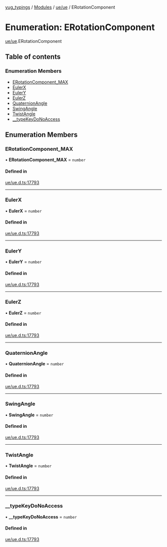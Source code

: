 [yug_typings](../README.md) / [Modules](../modules.md) / [ue/ue](../modules/ue_ue.md) / ERotationComponent

# Enumeration: ERotationComponent

[ue/ue](../modules/ue_ue.md).ERotationComponent

## Table of contents

### Enumeration Members

- [ERotationComponent\_MAX](ue_ue.ERotationComponent.md#erotationcomponent_max)
- [EulerX](ue_ue.ERotationComponent.md#eulerx)
- [EulerY](ue_ue.ERotationComponent.md#eulery)
- [EulerZ](ue_ue.ERotationComponent.md#eulerz)
- [QuaternionAngle](ue_ue.ERotationComponent.md#quaternionangle)
- [SwingAngle](ue_ue.ERotationComponent.md#swingangle)
- [TwistAngle](ue_ue.ERotationComponent.md#twistangle)
- [\_\_typeKeyDoNoAccess](ue_ue.ERotationComponent.md#__typekeydonoaccess)

## Enumeration Members

### ERotationComponent\_MAX

• **ERotationComponent\_MAX** = `number`

#### Defined in

[ue/ue.d.ts:17793](https://github.com/YugMetaverse/yug_typings/blob/b7d9b19/ue/ue.d.ts#L17793)

___

### EulerX

• **EulerX** = `number`

#### Defined in

[ue/ue.d.ts:17793](https://github.com/YugMetaverse/yug_typings/blob/b7d9b19/ue/ue.d.ts#L17793)

___

### EulerY

• **EulerY** = `number`

#### Defined in

[ue/ue.d.ts:17793](https://github.com/YugMetaverse/yug_typings/blob/b7d9b19/ue/ue.d.ts#L17793)

___

### EulerZ

• **EulerZ** = `number`

#### Defined in

[ue/ue.d.ts:17793](https://github.com/YugMetaverse/yug_typings/blob/b7d9b19/ue/ue.d.ts#L17793)

___

### QuaternionAngle

• **QuaternionAngle** = `number`

#### Defined in

[ue/ue.d.ts:17793](https://github.com/YugMetaverse/yug_typings/blob/b7d9b19/ue/ue.d.ts#L17793)

___

### SwingAngle

• **SwingAngle** = `number`

#### Defined in

[ue/ue.d.ts:17793](https://github.com/YugMetaverse/yug_typings/blob/b7d9b19/ue/ue.d.ts#L17793)

___

### TwistAngle

• **TwistAngle** = `number`

#### Defined in

[ue/ue.d.ts:17793](https://github.com/YugMetaverse/yug_typings/blob/b7d9b19/ue/ue.d.ts#L17793)

___

### \_\_typeKeyDoNoAccess

• **\_\_typeKeyDoNoAccess** = `number`

#### Defined in

[ue/ue.d.ts:17793](https://github.com/YugMetaverse/yug_typings/blob/b7d9b19/ue/ue.d.ts#L17793)
